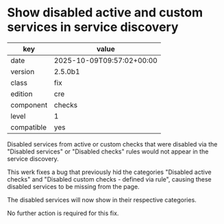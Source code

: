 [//]: # (werk v2)
# Show disabled active and custom services in service discovery

key        | value
---------- | ---
date       | 2025-10-09T09:57:02+00:00
version    | 2.5.0b1
class      | fix
edition    | cre
component  | checks
level      | 1
compatible | yes

Disabled services from active or custom checks that were disabled via
the "Disabled services" or "Disabled checks" rules would not appear in
the service discovery.

This werk fixes a bug that previously hid the categories "Disabled
active checks" and "Disabled custom checks - defined via rule", causing
these disabled services to be missing from the page.

The disabled services will now show in their respective categories.

No further action is required for this fix.
